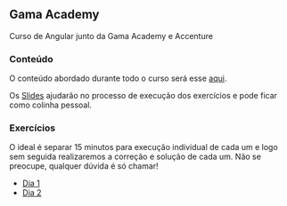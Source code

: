 ## Gama Academy

Curso de Angular junto da Gama Academy e Accenture

### Conteúdo
O conteúdo abordado durante todo o curso será esse [aqui](./conteudo.md).

Os [Slides]() ajudarão no processo de execução dos exercícios e pode ficar como colinha pessoal.

### Exercícios
O ideal é separar 15 minutos para execução individual de cada um e logo sem seguida realizaremos a correção e solução de cada um. Não se preocupe, qualquer dúvida é só chamar!
- [Dia 1](./exercicios/dia-1.md)
- [Dia 2](./exercicios/dia-2.md)
